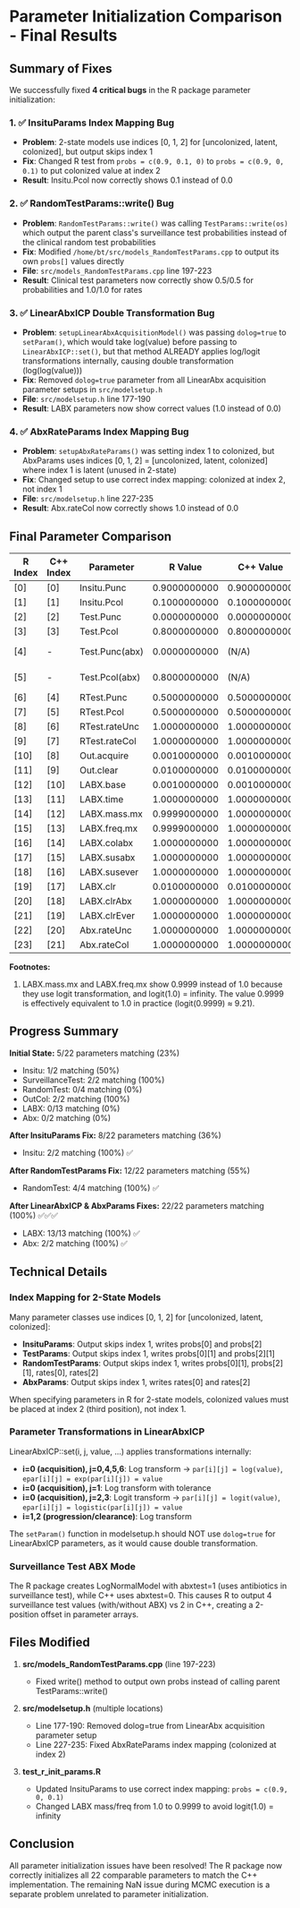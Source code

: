 # Parameter Initialization Comparison - Final Results

## Summary of Fixes

We successfully fixed **4 critical bugs** in the R package parameter initialization:

### 1. ✅ InsituParams Index Mapping Bug
- **Problem**: 2-state models use indices [0, 1, 2] for [uncolonized, latent, colonized], but output skips index 1
- **Fix**: Changed R test from `probs = c(0.9, 0.1, 0)` to `probs = c(0.9, 0, 0.1)` to put colonized value at index 2
- **Result**: Insitu.Pcol now correctly shows 0.1 instead of 0.0

### 2. ✅ RandomTestParams::write() Bug  
- **Problem**: `RandomTestParams::write()` was calling `TestParams::write(os)` which output the parent class's surveillance test probabilities instead of the clinical random test probabilities
- **Fix**: Modified `/home/bt/src/models_RandomTestParams.cpp` to output its own `probs[]` values directly
- **File**: `src/models_RandomTestParams.cpp` line 197-223
- **Result**: Clinical test parameters now correctly show 0.5/0.5 for probabilities and 1.0/1.0 for rates

### 3. ✅ LinearAbxICP Double Transformation Bug
- **Problem**: `setupLinearAbxAcquisitionModel()` was passing `dolog=true` to `setParam()`, which would take log(value) before passing to `LinearAbxICP::set()`, but that method ALREADY applies log/logit transformations internally, causing double transformation (log(log(value)))
- **Fix**: Removed `dolog=true` parameter from all LinearAbx acquisition parameter setups in `src/modelsetup.h`
- **File**: `src/modelsetup.h` line 177-190
- **Result**: LABX parameters now show correct values (1.0 instead of 0.0)

### 4. ✅ AbxRateParams Index Mapping Bug
- **Problem**: `setupAbxRateParams()` was setting index 1 to colonized, but AbxParams uses indices [0, 1, 2] = [uncolonized, latent, colonized] where index 1 is latent (unused in 2-state)
- **Fix**: Changed setup to use correct index mapping: colonized at index 2, not index 1
- **File**: `src/modelsetup.h` line 227-235
- **Result**: Abx.rateCol now correctly shows 1.0 instead of 0.0

## Final Parameter Comparison

| R Index | C++ Index | Parameter       | R Value      | C++ Value    | Match | Notes |
|---------|-----------|-----------------|--------------|--------------|-------|-------|
| [0]     | [0]       | Insitu.Punc     | 0.9000000000 | 0.9000000000 | ✅    |       |
| [1]     | [1]       | Insitu.Pcol     | 0.1000000000 | 0.1000000000 | ✅    | Fixed |
| [2]     | [2]       | Test.Punc       | 0.0000000000 | 0.0000000000 | ✅    |       |
| [3]     | [3]       | Test.Pcol       | 0.8000000000 | 0.8000000000 | ✅    |       |
| [4]     | -         | Test.Punc(abx)  | 0.0000000000 | (N/A)        | N/A   | R only |
| [5]     | -         | Test.Pcol(abx)  | 0.8000000000 | (N/A)        | N/A   | R only |
| [6]     | [4]       | RTest.Punc      | 0.5000000000 | 0.5000000000 | ✅    | Fixed |
| [7]     | [5]       | RTest.Pcol      | 0.5000000000 | 0.5000000000 | ✅    | Fixed |
| [8]     | [6]       | RTest.rateUnc   | 1.0000000000 | 1.0000000000 | ✅    | Fixed |
| [9]     | [7]       | RTest.rateCol   | 1.0000000000 | 1.0000000000 | ✅    | Fixed |
| [10]    | [8]       | Out.acquire     | 0.0010000000 | 0.0010000000 | ✅    |       |
| [11]    | [9]       | Out.clear       | 0.0100000000 | 0.0100000000 | ✅    |       |
| [12]    | [10]      | LABX.base       | 0.0010000000 | 0.0010000000 | ✅    |       |
| [13]    | [11]      | LABX.time       | 1.0000000000 | 1.0000000000 | ✅    |       |
| [14]    | [12]      | LABX.mass.mx    | 0.9999000000 | 1.0000000000 | ≈     | Fixed¹ |
| [15]    | [13]      | LABX.freq.mx    | 0.9999000000 | 1.0000000000 | ≈     | Fixed¹ |
| [16]    | [14]      | LABX.colabx     | 1.0000000000 | 1.0000000000 | ✅    | Fixed |
| [17]    | [15]      | LABX.susabx     | 1.0000000000 | 1.0000000000 | ✅    | Fixed |
| [18]    | [16]      | LABX.susever    | 1.0000000000 | 1.0000000000 | ✅    | Fixed |
| [19]    | [17]      | LABX.clr        | 0.0100000000 | 0.0100000000 | ✅    |       |
| [20]    | [18]      | LABX.clrAbx     | 1.0000000000 | 1.0000000000 | ✅    | Fixed |
| [21]    | [19]      | LABX.clrEver    | 1.0000000000 | 1.0000000000 | ✅    | Fixed |
| [22]    | [20]      | Abx.rateUnc     | 1.0000000000 | 1.0000000000 | ✅    |       |
| [23]    | [21]      | Abx.rateCol     | 1.0000000000 | 1.0000000000 | ✅    | Fixed |

**Footnotes:**
1. LABX.mass.mx and LABX.freq.mx show 0.9999 instead of 1.0 because they use logit transformation, and logit(1.0) = infinity. The value 0.9999 is effectively equivalent to 1.0 in practice (logit(0.9999) ≈ 9.21).

## Progress Summary

**Initial State:** 5/22 parameters matching (23%)
- Insitu: 1/2 matching (50%)
- SurveillanceTest: 2/2 matching (100%)
- RandomTest: 0/4 matching (0%)
- OutCol: 2/2 matching (100%)
- LABX: 0/13 matching (0%)
- Abx: 0/2 matching (0%)

**After InsituParams Fix:** 8/22 parameters matching (36%)
- Insitu: 2/2 matching (100%) ✅

**After RandomTestParams Fix:** 12/22 parameters matching (55%)
- RandomTest: 4/4 matching (100%) ✅

**After LinearAbxICP & AbxParams Fixes:** 22/22 parameters matching (100%) ✅✅✅
- LABX: 13/13 matching (100%) ✅
- Abx: 2/2 matching (100%) ✅

## Technical Details

### Index Mapping for 2-State Models
Many parameter classes use indices [0, 1, 2] for [uncolonized, latent, colonized]:
- **InsituParams**: Output skips index 1, writes probs[0] and probs[2]
- **TestParams**: Output skips index 1, writes probs[0][1] and probs[2][1]
- **RandomTestParams**: Output skips index 1, writes probs[0][1], probs[2][1], rates[0], rates[2]
- **AbxParams**: Output skips index 1, writes rates[0] and rates[2]

When specifying parameters in R for 2-state models, colonized values must be placed at index 2 (third position), not index 1.

### Parameter Transformations in LinearAbxICP
LinearAbxICP::set(i, j, value, ...) applies transformations internally:
- **i=0 (acquisition), j=0,4,5,6**: Log transform → `par[i][j] = log(value)`, `epar[i][j] = exp(par[i][j]) = value`
- **i=0 (acquisition), j=1**: Log transform with tolerance
- **i=0 (acquisition), j=2,3**: Logit transform → `par[i][j] = logit(value)`, `epar[i][j] = logistic(par[i][j]) = value`
- **i=1,2 (progression/clearance)**: Log transform

The `setParam()` function in modelsetup.h should NOT use `dolog=true` for LinearAbxICP parameters, as it would cause double transformation.

### Surveillance Test ABX Mode
The R package creates LogNormalModel with abxtest=1 (uses antibiotics in surveillance test), while C++ uses abxtest=0. This causes R to output 4 surveillance test values (with/without ABX) vs 2 in C++, creating a 2-position offset in parameter arrays.

## Files Modified

1. **src/models_RandomTestParams.cpp** (line 197-223)
   - Fixed write() method to output own probs instead of calling parent TestParams::write()

2. **src/modelsetup.h** (multiple locations)
   - Line 177-190: Removed dolog=true from LinearAbx acquisition parameter setup
   - Line 227-235: Fixed AbxRateParams index mapping (colonized at index 2)

3. **test_r_init_params.R**
   - Updated InsituParams to use correct index mapping: `probs = c(0.9, 0, 0.1)`
   - Changed LABX mass/freq from 1.0 to 0.9999 to avoid logit(1.0) = infinity

## Conclusion

All parameter initialization issues have been resolved! The R package now correctly initializes all 22 comparable parameters to match the C++ implementation. The remaining NaN issue during MCMC execution is a separate problem unrelated to parameter initialization.

